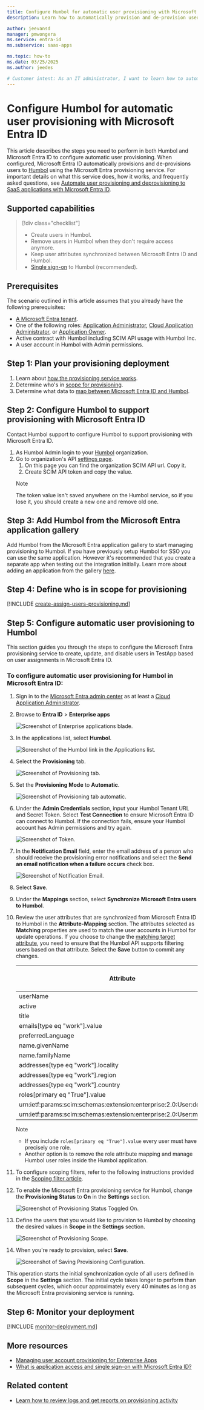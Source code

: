 ```yaml
---
title: Configure Humbol for automatic user provisioning with Microsoft Entra ID
description: Learn how to automatically provision and de-provision user accounts from Microsoft Entra ID to Humbol.

author: jeevansd
manager: pmwongera
ms.service: entra-id
ms.subservice: saas-apps

ms.topic: how-to
ms.date: 03/25/2025
ms.author: jeedes

# Customer intent: As an IT administrator, I want to learn how to automatically provision and deprovision user accounts from Microsoft Entra ID to Humbol so that I can streamline the user management process and ensure that users have the appropriate access to Humbol.
---
```


# Configure Humbol for automatic user provisioning with Microsoft Entra ID

This article describes the steps you need to perform in both Humbol and Microsoft Entra ID to configure automatic user provisioning. When configured, Microsoft Entra ID automatically provisions and de-provisions users to [Humbol](https://www.humbol.app/en/product/) using the Microsoft Entra provisioning service. For important details on what this service does, how it works, and frequently asked questions, see [Automate user provisioning and deprovisioning to SaaS applications with Microsoft Entra ID](~/identity/app-provisioning/user-provisioning.md). 


## Supported capabilities
> [!div class="checklist"]
> * Create users in Humbol.
> * Remove users in Humbol when they don't require access anymore.
> * Keep user attributes synchronized between Microsoft Entra ID and Humbol.
> * [Single sign-on](~/identity/enterprise-apps/add-application-portal-setup-oidc-sso.md) to Humbol (recommended).

## Prerequisites

The scenario outlined in this article assumes that you already have the following prerequisites:

* [A Microsoft Entra tenant](~/identity-platform/quickstart-create-new-tenant.md). 
* One of the following roles: [Application Administrator](/entra/identity/role-based-access-control/permissions-reference#application-administrator), [Cloud Application Administrator](/entra/identity/role-based-access-control/permissions-reference#cloud-application-administrator), or [Application Owner](/entra/fundamentals/users-default-permissions#owned-enterprise-applications).
* Active contract with Humbol including SCIM API usage with Humbol Inc.
* A user account in Humbol with Admin permissions.

## Step 1: Plan your provisioning deployment
1. Learn about [how the provisioning service works](~/identity/app-provisioning/user-provisioning.md).
1. Determine who's in [scope for provisioning](~/identity/app-provisioning/define-conditional-rules-for-provisioning-user-accounts.md).
1. Determine what data to [map between Microsoft Entra ID and Humbol](~/identity/app-provisioning/customize-application-attributes.md).

<a name='step-2-configure-humbol-to-support-provisioning-with-azure-ad'></a>

## Step 2: Configure Humbol to support provisioning with Microsoft Entra ID
Contact Humbol support to configure Humbol to support provisioning with Microsoft Entra ID.

1. As Humbol Admin login to your [Humbol](https://my.humbol.app/login) organization.
1. Go to organization's API [settings page](https://my.humbol.app/settings#apis).
   1. On this page you can find the organization SCIM API url. Copy it.
   1. Create SCIM API token and copy the value. 
   > [!NOTE]
   > The token value isn't saved anywhere on the Humbol service, so if you lose it, you should create a new one and remove old one.

<a name='step-3-add-humbol-from-the-azure-ad-application-gallery'></a>

## Step 3: Add Humbol from the Microsoft Entra application gallery

Add Humbol from the Microsoft Entra application gallery to start managing provisioning to Humbol. If you have previously setup Humbol for SSO you can use the same application. However it's recommended that you create a separate app when testing out the integration initially. Learn more about adding an application from the gallery [here](~/identity/enterprise-apps/add-application-portal.md). 

## Step 4: Define who is in scope for provisioning 

[!INCLUDE [create-assign-users-provisioning.md](~/identity/saas-apps/includes/create-assign-users-provisioning.md)]

## Step 5: Configure automatic user provisioning to Humbol 

This section guides you through the steps to configure the Microsoft Entra provisioning service to create, update, and disable users in TestApp based on user assignments in Microsoft Entra ID.

<a name='to-configure-automatic-user-provisioning-for-humbol-in-azure-ad'></a>

### To configure automatic user provisioning for Humbol in Microsoft Entra ID:

1. Sign in to the [Microsoft Entra admin center](https://entra.microsoft.com) as at least a [Cloud Application Administrator](~/identity/role-based-access-control/permissions-reference.md#cloud-application-administrator).
1. Browse to **Entra ID** > **Enterprise apps**

	![Screenshot of Enterprise applications blade.](common/enterprise-applications.png)

1. In the applications list, select **Humbol**.

	![Screenshot of the Humbol link in the Applications list.](common/all-applications.png)

1. Select the **Provisioning** tab.

	![Screenshot of Provisioning tab.](common/provisioning.png)

1. Set the **Provisioning Mode** to **Automatic**.

	![Screenshot of Provisioning tab automatic.](common/provisioning-automatic.png)

1. Under the **Admin Credentials** section, input your Humbol Tenant URL and Secret Token. Select **Test Connection** to ensure Microsoft Entra ID can connect to Humbol. If the connection fails, ensure your Humbol account has Admin permissions and try again.

 	![Screenshot of Token.](common/provisioning-testconnection-tenanturltoken.png)

1. In the **Notification Email** field, enter the email address of a person who should receive the provisioning error notifications and select the **Send an email notification when a failure occurs** check box.

	![Screenshot of Notification Email.](common/provisioning-notification-email.png)

1. Select **Save**.

1. Under the **Mappings** section, select **Synchronize Microsoft Entra users to Humbol**.

1. Review the user attributes that are synchronized from Microsoft Entra ID to Humbol in the **Attribute-Mapping** section. The attributes selected as **Matching** properties are used to match the user accounts in Humbol for update operations. If you choose to change the [matching target attribute](~/identity/app-provisioning/customize-application-attributes.md), you need to ensure that the Humbol API supports filtering users based on that attribute. Select the **Save** button to commit any changes.

   |Attribute|Type|Supported for filtering|Required by Humbol|
   |---|---|---|---|
   |userName|String|&check;|&check;|
   |active|Boolean||&check;|
   |title|String|||
   |emails[type eq "work"].value|String||&check;|
   |preferredLanguage|String|||
   |name.givenName|String||&check;|
   |name.familyName|String||&check;|
   |addresses[type eq "work"].locality|String|||
   |addresses[type eq "work"].region|String|||
   |addresses[type eq "work"].country|String|||
   |roles[primary eq "True"].value|String|||
   |urn:ietf:params:scim:schemas:extension:enterprise:2.0:User:department|String|||
   |urn:ietf:params:scim:schemas:extension:enterprise:2.0:User:manager|String|||

   > [!NOTE]
   > * If you include `roles[primary eq "True"].value` every user must have precisely one role. 
   > * Another option is to remove the role attribute mapping and manage Humbol user roles inside the Humbol application.
   
1. To configure scoping filters, refer to the following instructions provided in the [Scoping filter article](~/identity/app-provisioning/define-conditional-rules-for-provisioning-user-accounts.md).

1. To enable the Microsoft Entra provisioning service for Humbol, change the **Provisioning Status** to **On** in the **Settings** section.

	![Screenshot of Provisioning Status Toggled On.](common/provisioning-toggle-on.png)

1. Define the users that you would like to provision to Humbol by choosing the desired values in **Scope** in the **Settings** section.

	![Screenshot of Provisioning Scope.](common/provisioning-scope.png)

1. When you're ready to provision, select **Save**.

	![Screenshot of Saving Provisioning Configuration.](common/provisioning-configuration-save.png)

This operation starts the initial synchronization cycle of all users defined in **Scope** in the **Settings** section. The initial cycle takes longer to perform than subsequent cycles, which occur approximately every 40 minutes as long as the Microsoft Entra provisioning service is running. 

## Step 6: Monitor your deployment

[!INCLUDE [monitor-deployment.md](~/identity/saas-apps/includes/monitor-deployment.md)]

## More resources

* [Managing user account provisioning for Enterprise Apps](~/identity/app-provisioning/configure-automatic-user-provisioning-portal.md)
* [What is application access and single sign-on with Microsoft Entra ID?](~/identity/enterprise-apps/what-is-single-sign-on.md)

## Related content

* [Learn how to review logs and get reports on provisioning activity](~/identity/app-provisioning/check-status-user-account-provisioning.md)
